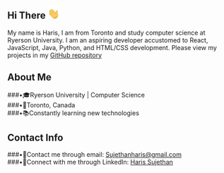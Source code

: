 ## Hi There <img src="waving-hand-joypixels.gif" width="30">

My name is Haris, I am from Toronto and study computer science at Ryerson University. I am an aspiring developer accustomed to React, JavaScript, Java, Python, and HTML/CSS development. Please view my projects in my [GitHub repository](https://github.com/haris-sujethan?tab=repositories)

## About Me

###•🎓Ryerson University | Computer Science <br/>
###•📍Toronto, Canada <br/>
###•📚Constantly learning new technologies <br/>
  
## Contact Info

###•📧Contact me through email: Sujethanharis@gmail.com <br/>
###•💼Connect with me through LinkedIn: [Haris Sujethan](https://www.linkedin.com/in/haris-sujethan-3b251921a/)
